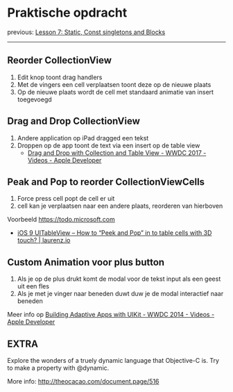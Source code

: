 # Praktische opdracht
previous: [Lesson 7: Static, Const singletons and Blocks](bear://x-callback-url/open-note?id=A88D4654-FAE2-4BC8-A160-701B091E6809-1174-000001250A06170C)
- - - -
## Reorder CollectionView
1. Edit knop toont drag handlers
2. Met de vingers een cell verplaatsen toont deze op de nieuwe plaats
3. Op de nieuwe plaats wordt de cell met standaard animatie van insert toegevoegd
## Drag and Drop CollectionView
1. Andere application op iPad dragged een tekst
2. Droppen op de app toont de text via een insert op de table view
	* [Drag and Drop with Collection and Table View - WWDC 2017 - Videos - Apple Developer](https://developer.apple.com/videos/play/wwdc2017/223/)
## Peak and Pop to reorder CollectionViewCells
1. Force press cell popt de cell er uit
2. cell kan je verplaatsen naar een andere plaats, reorderen van hierboven

Voorbeeld https://todo.microsoft.com


* [iOS 9 UITableView – How to “Peek and Pop” in to table cells with 3D touch? | laurenz.io](http://laurenz.io/2015/10/ios-9-uitableview-how-to-peek-and-pop-in-to-table-cells-with-3d-touch/)

##  Custom Animation voor plus button
1. Als je op de plus drukt komt de modal voor de tekst input als een geest uit een fles
2. Als je met je vinger naar beneden duwt duw je de modal interactief naar beneden

Meer info op [Building Adaptive Apps with UIKit - WWDC 2014 - Videos - Apple Developer](https://developer.apple.com/videos/play/wwdc2014/216/)

## EXTRA

Explore the wonders of a truely dynamic language that Objective-C is. Try to make a property with @dynamic.

More info: http://theocacao.com/document.page/516 

